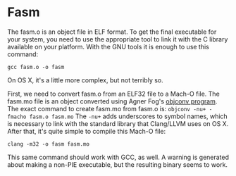 Fasm
====

The fasm.o is an object file in ELF format. To get the final executable for
your system, you need to use the appropriate tool to link it with the C
library available on your platform. With the GNU tools it is enough to use
this command:

`gcc fasm.o -o fasm`

On OS X, it's a little more complex, but not terribly so.

First, we need to convert fasm.o from an ELF32 file to a Mach-O file.
The fasm.mo file is an object converted using Agner Fog's
[objconv program](http://www.agner.org/optimize/#objconv).
The exact command to create fasm.mo from fasm.o is:
`objconv -nu+ -fmacho fasm.o fasm.mo`
The `-nu+` adds underscores to symbol names, which is necessary to link with
the standard library that Clang/LLVM uses on OS X.
After that, it's quite simple to compile this Mach-O file:

`clang -m32 -o fasm fasm.mo`

This same command should work with GCC, as well. A warning is generated about
making a non-PIE executable, but the resulting binary seems to work.
